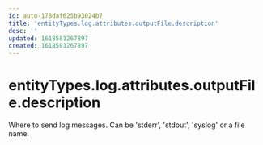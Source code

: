 ```yaml
---
id: auto-178daf625b93024b7
title: 'entityTypes.log.attributes.outputFile.description'
desc: ''
updated: 1618581267897
created: 1618581267897
---
```

# entityTypes.log.attributes.outputFile.description

Where to send log messages. Can be &#39;stderr&#39;, &#39;stdout&#39;, &#39;syslog&#39; or a file name.